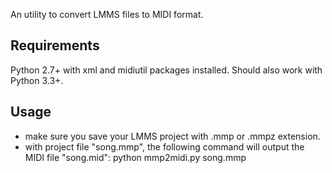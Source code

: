 An utility to convert LMMS files to MIDI format.

Requirements
---------------
Python 2.7+ with xml and midiutil packages installed.
Should also work with Python 3.3+.

Usage
-------
- make sure you save your LMMS project with .mmp or .mmpz extension.
- with project file "song.mmp", the following command will output the MIDI file "song.mid":
        python mmp2midi.py song.mmp


